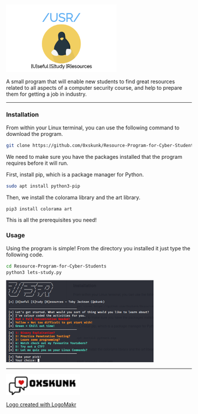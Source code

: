 <img src="https://github.com/0xskunk/Resource-Program-for-Cyber-Students/blob/master/images/usr.png" width="300">

A small program that will enable new students to find great resources related to all aspects of a computer security course, and help to prepare them for getting a job in industry.

--------------

### Installation
From within your Linux terminal, you can use the following command to download the program.

```bash
git clone https://github.com/0xskunk/Resource-Program-for-Cyber-Students.git
```

We need to make sure you have the packages installed that the program requires before it will run.

First, install pip, which is a package manager for Python.
```bash
sudo apt install python3-pip
```

Then, we install the colorama library and the art library.
```bash
pip3 install colorama art
```

This is all the prerequisites you need! 

### Usage

Using the program is simple! From the directory you installed it just type the following code. 
```bash
cd Resource-Program-for-Cyber-Students
python3 lets-study.py
```
<img src="https://github.com/0xskunk/Resource-Program-for-Cyber-Students/blob/master/images/menu.png" width="400">

--------

<img src="https://github.com/0xskunk/Resource-Program-for-Cyber-Students/blob/master/images/0xskunk1.PNG" width="200">

[Logo created with LogoMakr](https://my.logomakr.com/)
